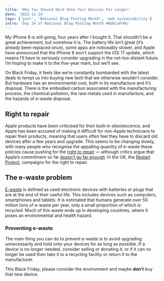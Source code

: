 ```yaml
---
title: 'Why You Should Hold Onto Your Devices For Longer'
date: '2023-11-24'
tags: ['post', 'National Blog Posting Month', 'web sustainability']
intro: 'Day 24 of National Blog Posting Month #NaBloPoMo'
---
```


My iPhone 8 is still going, four years after I bought it. That shouldn’t be a great achievement, but somehow it is. The battery life isn’t great (it’s already been replaced once), some apps are noticeably slower, and Apple have announced that the iPhone 8 won’t support the iOS 17 update, which means I’ll have to seriously consider upgrading in the not-too-distant future. I’m hoping to make it to the five-year mark, but we’ll see.

On Black Friday, it feels like we’re constantly bombarded with the latest deals to tempt us into buying new tech that we otherwise wouldn’t consider. But hardware has an environmental cost, both in its manufacture and it’s disposal. There is the embodied carbon associated with the manufacturing process, the chemical pollution, the rare metals used in manufacture, and the hazards of e-waste disposal.

## Right to repair

Apple products have been criticised for their built-in obsolescence, and Apple has been accused of making it difficult for non-Apple technicians to repair their products, meaning that users often feel they have to discard old devices after a few years and upgrade. This seems to be changing slowly, with many people who recognise the appalling quantity of e-waste these policies cause pushing for the [right to repair](https://repair.eu/) — although critics argue that Apple’s commitment so far [doesn’t go far enough](https://repair.eu/news/apples-self-repair-programme-is-not-the-right-to-repair-we-need/). In the UK, the [Restart Project](https://therestartproject.org/right-to-repair/), campaigns for the right to repair.

## The e-waste problem

[E-waste](https://www.genevaenvironmentnetwork.org/resources/updates/the-growing-environmental-risks-of-e-waste/) is defined as used electronic devices with batteries or plugs that are at the end of their useful life. This includes devices such as computers, smartphones and tablets. It is estimated that humans generate over 50 million tons of e-waste per year, only a small proportion of which is recycled. Much of this waste ends up in developing countries, where it poses an environmental and health hazard.

### Preventing e-waste

The main thing you can do to prevent e-waste is to avoid upgrading unnecessarily and hold onto your devices for as long as possible. If a device is no longer needed, consider selling or donating it, or if it can no longer be used then take it to a recycling facility or return it to the manufacturer.

This Black Friday, please consider the environment and maybe **don’t** buy that new device.
